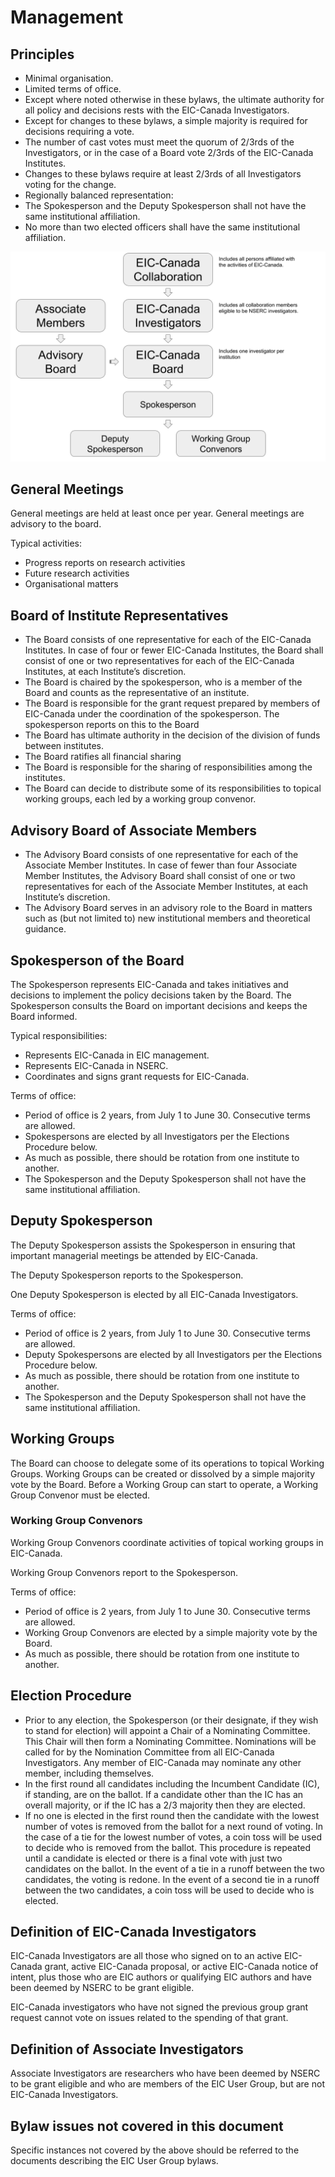 # Management

## Principles
- Minimal organisation.
- Limited terms of office.
- Except where noted otherwise in these bylaws, the ultimate authority for all policy and decisions rests with the EIC-Canada Investigators.
- Except for changes to these bylaws, a simple majority is required for decisions requiring a vote.
- The number of cast votes must meet the quorum of 2/3rds of the Investigators, or in the case of a Board vote 2/3rds of the EIC-Canada Institutes.
- Changes to these bylaws require at least 2/3rds of all Investigators voting for the change.
- Regionally balanced representation:
- The Spokesperson and the Deputy Spokesperson shall not have the same institutional affiliation.
- No more than two elected officers shall have the same institutional affiliation.

![Org Chart](images/EIC-Canada%20Org%20Chart.png)

## General Meetings

General meetings are held at least once per year. General meetings are advisory to the board.

Typical activities:
- Progress reports on research activities
- Future research activities
- Organisational matters

## Board of Institute Representatives
- The Board consists of one representative for each of the EIC-Canada Institutes. In case of four or fewer EIC-Canada Institutes, the Board shall consist of one or two representatives for each of the EIC-Canada Institutes, at each Institute’s discretion.
- The Board is chaired by the spokesperson, who is a member of the Board and counts as the representative of an institute.
- The Board is responsible for the grant request prepared by members of EIC-Canada under the coordination of the spokesperson. The spokesperson reports on this to the Board
- The Board has ultimate authority in the decision of the division of funds between institutes.
- The Board ratifies all financial sharing
- The Board is responsible for the sharing of responsibilities among the institutes.
- The Board can decide to distribute some of its responsibilities to topical working groups, each led by a working group convenor.

## Advisory Board of Associate Members
- The Advisory Board consists of one representative for each of the Associate Member Institutes. In case of fewer than four Associate Member Institutes, the Advisory Board shall consist of one or two representatives for each of the Associate Member Institutes, at each Institute’s discretion.
- The Advisory Board serves in an advisory role to the Board in matters such as (but not limited to) new institutional members and theoretical guidance.

## Spokesperson of the Board
The Spokesperson represents EIC-Canada and takes initiatives and decisions to implement the policy decisions taken by the Board. The Spokesperson consults the Board on important decisions and keeps the Board informed.

Typical responsibilities:
- Represents EIC-Canada in EIC management.
- Represents EIC-Canada in NSERC.
- Coordinates and signs grant requests for EIC-Canada.

Terms of office:
- Period of office is 2 years, from July 1 to June 30. Consecutive terms are allowed.
- Spokespersons are elected by all Investigators per the Elections Procedure below.
- As much as possible, there should be rotation from one institute to another.
- The Spokesperson and the Deputy Spokesperson shall not have the same institutional affiliation.

## Deputy Spokesperson
The Deputy Spokesperson assists the Spokesperson in ensuring that important managerial meetings be attended by EIC-Canada.

The Deputy Spokesperson reports to the Spokesperson.

One Deputy Spokesperson is elected by all EIC-Canada Investigators.

Terms of office:
- Period of office is 2 years, from July 1 to June 30. Consecutive terms are allowed.
- Deputy Spokespersons are elected by all Investigators per the Elections Procedure below.
- As much as possible, there should be rotation from one institute to another.
- The Spokesperson and the Deputy Spokesperson shall not have the same institutional affiliation.

## Working Groups
The Board can choose to delegate some of its operations to topical Working Groups. Working Groups can be created or dissolved by a simple majority vote by the Board. Before a Working Group can start to operate, a Working Group Convenor must be elected.

### Working Group Convenors
Working Group Convenors coordinate activities of topical working groups in EIC-Canada.

Working Group Convenors report to the Spokesperson.

Terms of office:
- Period of office is 2 years, from July 1 to June 30. Consecutive terms are allowed.
- Working Group Convenors are elected by a simple majority vote by the Board.
- As much as possible, there should be rotation from one institute to another.

## Election Procedure
- Prior to any election, the Spokesperson (or their designate, if they wish to stand for election) will appoint a Chair of a Nominating Committee. This Chair will then form a Nominating Committee. Nominations will be called for by the Nomination Committee from all EIC-Canada Investigators. Any member of EIC-Canada may nominate any other member, including themselves.
- In the first round all candidates including the Incumbent Candidate (IC), if standing, are on the ballot. If a candidate other than the IC has an overall majority, or if the IC has a 2/3 majority then they are elected.
- If no one is elected in the first round then the candidate with the lowest number of votes is removed from the ballot for a next round of voting. In the case of a tie for the lowest number of votes, a coin toss will be used to decide who is removed from the ballot. This procedure is repeated until a candidate is elected or there is a final vote with just two candidates on the ballot. In the event of a tie in a runoff between the two candidates, the voting is redone. In the event of a second tie in a runoff between the two candidates, a coin toss will be used to decide who is elected.

## Definition of EIC-Canada Investigators
EIC-Canada Investigators are all those who signed on to an active EIC-Canada grant, active EIC-Canada proposal, or active EIC-Canada notice of intent, plus those who are EIC authors or qualifying EIC authors and have been deemed by NSERC to be grant eligible.

EIC-Canada investigators who have not signed the previous group grant request cannot vote on issues related to the spending of that grant.

## Definition of Associate Investigators
Associate Investigators are researchers who have been deemed by NSERC to be grant eligible and who are members of the EIC User Group, but are not EIC-Canada Investigators.

## Bylaw issues not covered in this document 
Specific instances not covered by the above should be referred to the documents describing the EIC User Group bylaws.
